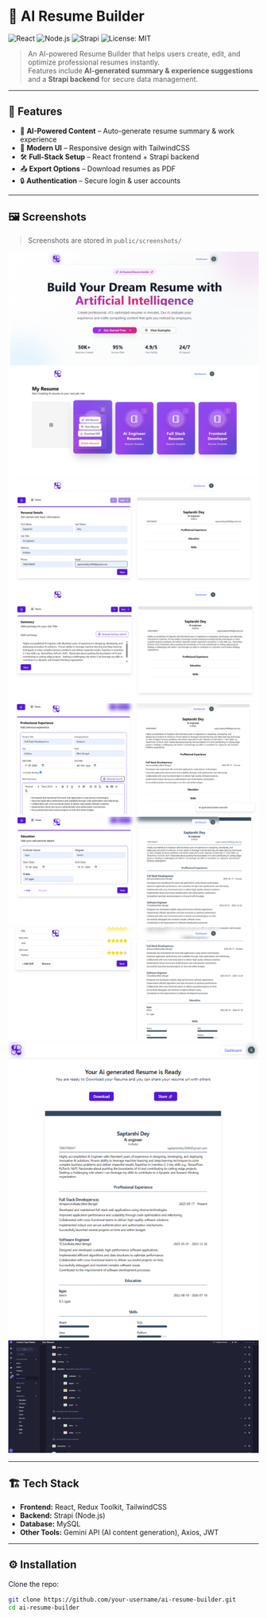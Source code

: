 # 📄 AI Resume Builder  

![React](https://img.shields.io/badge/Frontend-React-blue)
![Node.js](https://img.shields.io/badge/Backend-Node.js-green)
![Strapi](https://img.shields.io/badge/CMS-Strapi-purple)
![License: MIT](https://img.shields.io/badge/License-MIT-yellow.svg)

> An AI-powered Resume Builder that helps users create, edit, and optimize professional resumes instantly.  
> Features include **AI-generated summary & experience suggestions** and a **Strapi backend** for secure data management.

---

## 🚀 Features  
- 🤖 **AI-Powered Content** – Auto-generate resume summary & work experience  
- 🎨 **Modern UI** – Responsive design with TailwindCSS  
- 🛠️ **Full-Stack Setup** – React frontend + Strapi backend  
- 📤 **Export Options** – Download resumes as PDF  
- 🔒 **Authentication** – Secure login & user accounts  

---

## 🖼️ Screenshots  

> Screenshots are stored in `public/screenshots/`  

![Screenshot 1](./public/screenshots/p1.png)  
![Screenshot 2](./public/screenshots/p2.png)  
![Screenshot 3](./public/screenshots/p3.png)  
![Screenshot 4](./public/screenshots/p4.png)  
![Screenshot 5](./public/screenshots/p5.png)  
![Screenshot 6](./public/screenshots/p6.png)  
![Screenshot 7](./public/screenshots/p7.png)  
![Screenshot 8](./public/screenshots/p8.png)  
![Screenshot 9](./public/screenshots/p9.png)  

---

## 🏗️ Tech Stack  
- **Frontend:** React, Redux Toolkit, TailwindCSS  
- **Backend:** Strapi (Node.js)  
- **Database:** MySQL  
- **Other Tools:** Gemini API (AI content generation), Axios, JWT  

---

## ⚙️ Installation  

Clone the repo:  
```bash
git clone https://github.com/your-username/ai-resume-builder.git
cd ai-resume-builder
